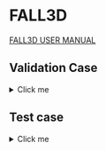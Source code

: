 # FALL3D

[FALL3D USER MANUAL](https://fall3d-suite.gitlab.io/fall3d/chapters/overview.html)

## Validation Case 

<details>
  <summary>Click me</summary>

### Raikoke 

- The Raikoke-2019 run case considers a deterministic (single scenario) SO2 dispersal simulation from the June 2019 Raikoke eruption. The simulation is driven by GFS model wind fields. 

- To fetch the LFS objects for the Raikoke-2019 test case, run this command:

```shell
module load git-lfs # needs to be installed on Thea
git submodule update --init
```

#### Leonardo 

<details>
  <summary>Click me</summary>

**Baremetal**

```shell
reframe \
    -C power-capping/configuration/leonardo.py \
    -c power-capping/applications/fall3d/fall3d.py \
    --prefix $SCRATCH/REFRAME-FALL3D \
    --keep-stage-files \
    --dont-restage \
    --performance-report \
    --module-mappings power-capping/applications/fall3d/leonardo_modmap.txt \
    -S build_locally=True \
    -p default \
    -J qos=normal \
    -J account=cin_staff \
    -n fall3d_raikoke_test \
    -S fall3d_raikoke_test.execution_mode=baremetal \
    --dry-run
```

**Container**

At the moment we assume that the SIF image has already been pulled/build to the local file system. Thus, please see [HPCCM_FALL3D](./hpccm/README.md) for more information on the build process. Eventually we might consider opening the remote registry to the public and have Singularity automatically pull the image at runtime.  

```shell
reframe \
    -C power-capping/configuration/leonardo.py \
    -c power-capping/applications/fall3d/fall3d.py \
    --prefix $SCRATCH/REFRAME-FALL3D \
    --keep-stage-files \
    --performance-report \
    -M openmpi:openmpi/4.1.6--nvhpc--24.3 \
    -p default \
    -J qos=normal \
    -J account=cin_staff \
    -n fall3d_raikoke_test \
    -S fall3d_raikoke_test.execution_mode=container \
    -S fall3d_raikoke_test.image=$SCRATCH/POWER_CAPPING/SIF_IMAGES/fall3d.sif \
    --dry-run
```

</details>

#### Thea

<details>
  <summary>Click me</summary>

**Baremetal**

```shell
reframe \
    -C power-capping/configuration/thea.py \
    -c power-capping/applications/fall3d/fall3d.py \
    --prefix $SCRATCH/REFRAME-FALL3D \
    --keep-stage-files \
    --dont-restage \
    --performance-report \
    --module-mappings power-capping/applications/fall3d/thea_modmap.txt \
    -p default \
    -n fall3d_raikoke_test \
    -S fall3d_raikoke_test.execution_mode=baremetal \
    --dry-run
```

**Container**

```shell
reframe \
    -C power-capping/configuration/thea.py \
    -c power-capping/applications/fall3d/fall3d.py \
    --prefix $SCRATCH/REFRAME-FALL3D \
    --keep-stage-files \
    --performance-report \
    -M openmpi:openmpi/4.1.6-nvhpc-24.3-zxjv2cq \
    -p default \
    -n fall3d_raikoke_test \
    -S fall3d_raikoke_test.execution_mode=container \
    -S fall3d_raikoke_test.image=$SCRATCH/SIF_IMAGES/fall3d.sif \
    --dry-run
```

</details>

</details>


## Test case


<details>
  <summary>Click me</summary>

#### Leonardo 

<details>
  <summary>Click me</summary>

**Baremetal**

```shell
reframe \
    -C power-capping/configuration/leonardo.py \
    -c power-capping/applications/fall3d/fall3d.py \
    --prefix $SCRATCH/REFRAME-FALL3D \
    --keep-stage-files \
    --dont-restage \
    --performance-report \
    --module-mappings power-capping/applications/fall3d/leonardo_modmap.txt \
    -S build_locally=True \
    -p default \
    -J qos=normal \
    -J account=cin_staff \
    -n fall3d_raikoke_large_test \
    -S fall3d_raikoke_large_test.execution_mode=baremetal \
    --dry-run
```

**Container**

At the moment we assume that the SIF image has already been pulled/build to the local file system. Thus, please see [HPCCM_FALL3D](./hpccm/README.md) for more information on the build process. Eventually we might consider opening the remote registry to the public and have Singularity automatically pull the image at runtime.  

```shell
reframe \
    -C power-capping/configuration/leonardo.py \
    -c power-capping/applications/fall3d/fall3d.py \
    --prefix $SCRATCH/REFRAME-FALL3D \
    --keep-stage-files \
    --performance-report \
    -M openmpi:openmpi/4.1.6--nvhpc--24.3 \
    -p default \
    -J qos=normal \
    -J account=cin_staff \
    -n fall3d_raikoke_large_test \
    -S fall3d_raikoke_large_test.execution_mode=container \
    -S fall3d_raikoke_large_test.image=$SCRATCH/POWER_CAPPING/SIF_IMAGES/fall3d.sif \
    --dry-run
```

</details>

#### Thea

<details>
  <summary>Click me</summary>

**Baremetal**

```shell
reframe \
    -C power-capping/configuration/thea.py \
    -c power-capping/applications/fall3d/fall3d.py \
    --prefix $SCRATCH/REFRAME-FALL3D \
    --keep-stage-files \
    --dont-restage \
    --performance-report \
    --module-mappings power-capping/applications/fall3d/thea_modmap.txt \
    -p default \
    -n fall3d_raikoke_test \
    -S fall3d_raikoke_test.execution_mode=baremetal \
    --dry-run
```

**Container**

```shell
reframe \
    -C power-capping/configuration/thea.py \
    -c power-capping/applications/fall3d/fall3d.py \
    --prefix $SCRATCH/REFRAME-FALL3D \
    --keep-stage-files \
    --performance-report \
    -M openmpi:openmpi/4.1.6-nvhpc-24.3-zxjv2cq \
    -p default \
    -n fall3d_raikoke_test \
    -S fall3d_raikoke_test.execution_mode=container \
    -S fall3d_raikoke_test.image=$SCRATCH/SIF_IMAGES/fall3d.sif \
    --dry-run
```

  </details>